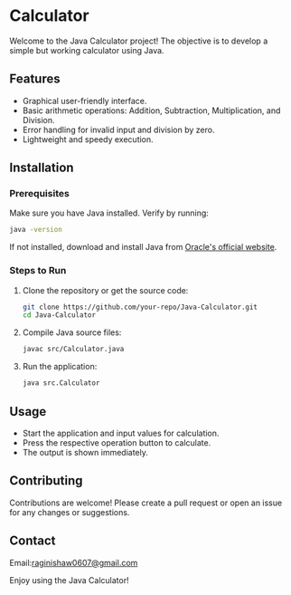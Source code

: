 # Calculator
Welcome to the Java Calculator project! The objective is to develop a simple but working calculator using Java.

## Features
- Graphical user-friendly interface.
- Basic arithmetic operations: Addition, Subtraction, Multiplication, and Division.
- Error handling for invalid input and division by zero.
- Lightweight and speedy execution.

## Installation
### Prerequisites
Make sure you have Java installed. Verify by running:
```sh
java -version
```
If not installed, download and install Java from [Oracle's official website](https://www.oracle.com/java/technologies/javase-jdk11-downloads.html).

### Steps to Run
1. Clone the repository or get the source code:
   ```sh
   git clone https://github.com/your-repo/Java-Calculator.git
   cd Java-Calculator
   ```

2. Compile Java source files:
   ```sh
   javac src/Calculator.java
   ```

3. Run the application:
   ```sh
   java src.Calculator
   ```

## Usage
- Start the application and input values for calculation.
- Press the respective operation button to calculate.
- The output is shown immediately.

## Contributing
Contributions are welcome! Please create a pull request or open an issue for any changes or suggestions.

## Contact
Email:raginishaw0607@gmail.com

Enjoy using the Java Calculator!

